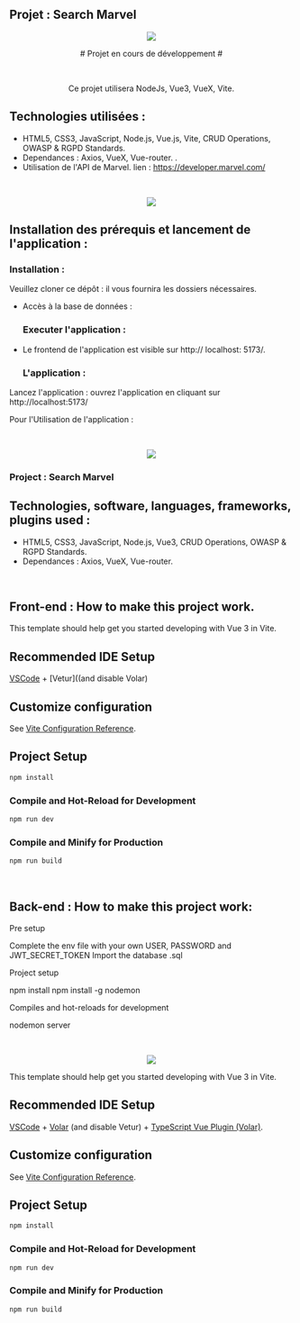 ## Projet : Search Marvel ##

<p align="center">
  <img src="https://user-images.githubusercontent.com/90606431/203766979-c795b64e-2f06-4893-8caa-2a1207015cb5.jpg")/>
  
  <br>
 <p align="center"> 
  # Projet en cours de développement #
</p>

<br>
<p align="center"> 
Ce projet utilisera NodeJs, Vue3, VueX, Vite. 
 <br>


 ## Technologies utilisées : ##
 
- HTML5, CSS3, JavaScript, Node.js, Vue.js, Vite, CRUD Operations, OWASP & RGPD Standards.
- Dependances : Axios, VueX, Vue-router. .
- Utilisation de l'API de Marvel.
  lien : https://developer.marvel.com/
 <br>
  
  <p align="center">
  <img src="https://user-images.githubusercontent.com/90606431/203772500-3819ccce-3dd0-428e-beec-183782dd8cc2.png)"/>
  
 <br>

 ## Installation des prérequis et lancement de l'application : ##

   ### Installation : ###

Veuillez cloner ce dépôt : il vous fournira les dossiers nécessaires.

- Accès à la base de données :


   ### Executer l'application : ###

- Le frontend de l'application est visible sur http:// localhost: 5173/.
    
    
    ### L'application :  ###
   
Lancez l'application : ouvrez l'application en cliquant sur http://localhost:5173/

Pour l'Utilisation de l'application : 

<br>
 <p align="center">
 <img src="https://user-images.githubusercontent.com/90606431/203770072-0ead0d09-a9e2-4457-9c57-a618881af0e4.jpg")/>

<br>


 ### Project  : Search Marvel ###


## Technologies, software, languages, frameworks, plugins used : ##

- HTML5, CSS3, JavaScript, Node.js, Vue3, CRUD Operations, OWASP & RGPD Standards.
- Dependances : Axios, VueX, Vue-router.

<br>

## Front-end : How to make this project work. ##

This template should help get you started developing with Vue 3 in Vite.

## Recommended IDE Setup

[VSCode](https://code.visualstudio.com/) + [Vetur]((and disable Volar)

## Customize configuration

See [Vite Configuration Reference](https://vitejs.dev/config/).

## Project Setup

```sh
npm install
```

### Compile and Hot-Reload for Development

```sh
npm run dev
```

### Compile and Minify for Production

```sh
npm run build
```
<br>

## Back-end : How to make this project work: 

Pre setup

Complete the env file with your own USER, PASSWORD and JWT_SECRET_TOKEN
Import the database .sql 

Project setup

npm install
npm install -g nodemon

Compiles and hot-reloads for development

nodemon server

<br>
<p align="center">
<img src= "https://user-images.githubusercontent.com/90606431/186601599-2fae53bf-75b9-40f6-97f8-2b231a8b0202.jpg"/>
  
<br>

This template should help get you started developing with Vue 3 in Vite.

## Recommended IDE Setup

[VSCode](https://code.visualstudio.com/) + [Volar](https://marketplace.visualstudio.com/items?itemName=Vue.volar) (and disable Vetur) + [TypeScript Vue Plugin (Volar)](https://marketplace.visualstudio.com/items?itemName=Vue.vscode-typescript-vue-plugin).

## Customize configuration

See [Vite Configuration Reference](https://vitejs.dev/config/).

## Project Setup

```sh
npm install
```

### Compile and Hot-Reload for Development

```sh
npm run dev
```

### Compile and Minify for Production

```sh
npm run build
```

